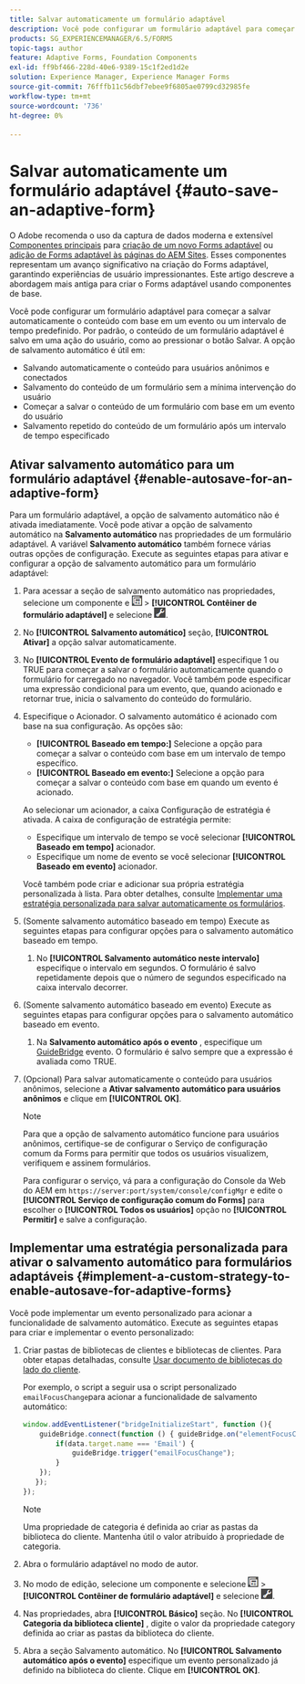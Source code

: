 ```yaml
---
title: Salvar automaticamente um formulário adaptável
description: Você pode configurar um formulário adaptável para começar a salvar automaticamente o conteúdo com base em um evento ou um intervalo de tempo predefinido
products: SG_EXPERIENCEMANAGER/6.5/FORMS
topic-tags: author
feature: Adaptive Forms, Foundation Components
exl-id: ff9bf466-228d-40e6-9389-15c1f2ed1d2e
solution: Experience Manager, Experience Manager Forms
source-git-commit: 76fffb11c56dbf7ebee9f6805ae0799cd32985fe
workflow-type: tm+mt
source-wordcount: '736'
ht-degree: 0%

---
```


# Salvar automaticamente um formulário adaptável {#auto-save-an-adaptive-form}

<span class="preview"> O Adobe recomenda o uso da captura de dados moderna e extensível [Componentes principais](https://experienceleague.adobe.com/docs/experience-manager-core-components/using/adaptive-forms/introduction.html?lang=pt-BR) para [criação de um novo Forms adaptável](/help/forms/using/create-an-adaptive-form-core-components.md) ou [adição de Forms adaptável às páginas do AEM Sites](/help/forms/using/create-or-add-an-adaptive-form-to-aem-sites-page.md). Esses componentes representam um avanço significativo na criação do Forms adaptável, garantindo experiências de usuário impressionantes. Este artigo descreve a abordagem mais antiga para criar o Forms adaptável usando componentes de base. </span>

Você pode configurar um formulário adaptável para começar a salvar automaticamente o conteúdo com base em um evento ou um intervalo de tempo predefinido. Por padrão, o conteúdo de um formulário adaptável é salvo em uma ação do usuário, como ao pressionar o botão Salvar. A opção de salvamento automático é útil em:

* Salvando automaticamente o conteúdo para usuários anônimos e conectados
* Salvamento do conteúdo de um formulário sem a mínima intervenção do usuário
* Começar a salvar o conteúdo de um formulário com base em um evento do usuário
* Salvamento repetido do conteúdo de um formulário após um intervalo de tempo especificado

## Ativar salvamento automático para um formulário adaptável {#enable-autosave-for-an-adaptive-form}

Para um formulário adaptável, a opção de salvamento automático não é ativada imediatamente. Você pode ativar a opção de salvamento automático na **Salvamento automático** nas propriedades de um formulário adaptável. A variável **Salvamento automático** também fornece várias outras opções de configuração. Execute as seguintes etapas para ativar e configurar a opção de salvamento automático para um formulário adaptável:

1. Para acessar a seção de salvamento automático nas propriedades, selecione um componente e ![nível de campo](assets/field-level.png) > **[!UICONTROL Contêiner de formulário adaptável]** e selecione ![cmppr](assets/cmppr.png).
1. No **[!UICONTROL Salvamento automático]** seção, **[!UICONTROL Ativar]** a opção salvar automaticamente.
1. No **[!UICONTROL Evento de formulário adaptável]** especifique 1 ou TRUE para começar a salvar o formulário automaticamente quando o formulário for carregado no navegador. Você também pode especificar uma expressão condicional para um evento, que, quando acionado e retornar true, inicia o salvamento do conteúdo do formulário.
1. Especifique o Acionador. O salvamento automático é acionado com base na sua configuração. As opções são:

   * **[!UICONTROL Baseado em tempo:]** Selecione a opção para começar a salvar o conteúdo com base em um intervalo de tempo específico.
   * **[!UICONTROL Baseado em evento:]** Selecione a opção para começar a salvar o conteúdo com base em quando um evento é acionado.

   Ao selecionar um acionador, a caixa Configuração de estratégia é ativada. A caixa de configuração de estratégia permite:

   * Especifique um intervalo de tempo se você selecionar **[!UICONTROL Baseado em tempo]** acionador.
   * Especifique um nome de evento se você selecionar **[!UICONTROL Baseado em evento]** acionador.

   Você também pode criar e adicionar sua própria estratégia personalizada à lista. Para obter detalhes, consulte [Implementar uma estratégia personalizada para salvar automaticamente os formulários](/help/forms/using/auto-save-an-adaptive-form.md#p-implement-a-custom-strategy-to-enable-autosave-for-adaptive-forms-p).

1. (Somente salvamento automático baseado em tempo) Execute as seguintes etapas para configurar opções para o salvamento automático baseado em tempo.

   1. No **[!UICONTROL Salvamento automático neste intervalo]** especifique o intervalo em segundos. O formulário é salvo repetidamente depois que o número de segundos especificado na caixa intervalo decorrer.

1. (Somente salvamento automático baseado em evento) Execute as seguintes etapas para configurar opções para o salvamento automático baseado em evento.

   1. Na **Salvamento automático após o evento** , especifique um [GuideBridge](https://helpx.adobe.com/aem-forms/6/javascript-api/GuideBridge.html) evento. O formulário é salvo sempre que a expressão é avaliada como TRUE.

1. (Opcional) Para salvar automaticamente o conteúdo para usuários anônimos, selecione a **Ativar salvamento automático para usuários anônimos** e clique em **[!UICONTROL OK]**.

   >[!NOTE]
   >
   >Para que a opção de salvamento automático funcione para usuários anônimos, certifique-se de configurar o Serviço de configuração comum da Forms para permitir que todos os usuários visualizem, verifiquem e assinem formulários.
   >
   >Para configurar o serviço, vá para a configuração do Console da Web do AEM em `https://server:port/system/console/configMgr` e edite o **[!UICONTROL Serviço de configuração comum do Forms]** para escolher o **[!UICONTROL Todos os usuários]** opção no **[!UICONTROL Permitir]** e salve a configuração.

## Implementar uma estratégia personalizada para ativar o salvamento automático para formulários adaptáveis {#implement-a-custom-strategy-to-enable-autosave-for-adaptive-forms}

Você pode implementar um evento personalizado para acionar a funcionalidade de salvamento automático. Execute as seguintes etapas para criar e implementar o evento personalizado:

1. Criar pastas de bibliotecas de clientes e bibliotecas de clientes. Para obter etapas detalhadas, consulte [Usar documento de bibliotecas do lado do cliente](/help/sites-developing/clientlibs.md).

   Por exemplo, o script a seguir usa o script personalizado `emailFocusChange`para acionar a funcionalidade de salvamento automático:

   ```javascript
   window.addEventListener("bridgeInitializeStart", function (){
       guideBridge.connect(function () { guideBridge.on("elementFocusChanged", function (event,data) {
           if(data.target.name === 'Email') {
               guideBridge.trigger("emailFocusChange");
           }
       });
      });
   });
   ```

   >[!NOTE]
   >
   >Uma propriedade de categoria é definida ao criar as pastas da biblioteca do cliente. Mantenha útil o valor atribuído à propriedade de categoria.

1. Abra o formulário adaptável no modo de autor.

1. No modo de edição, selecione um componente e selecione ![nível de campo](assets/field-level.png) > **[!UICONTROL Contêiner de formulário adaptável]** e selecione ![cmppr](assets/cmppr.png).
1. Nas propriedades, abra **[!UICONTROL Básico]** seção. No **[!UICONTROL Categoria da biblioteca cliente]** , digite o valor da propriedade category definida ao criar as pastas da biblioteca do cliente.
1. Abra a seção Salvamento automático. No **[!UICONTROL Salvamento automático após o evento]** especifique um evento personalizado já definido na biblioteca do cliente. Clique em **[!UICONTROL OK]**.

